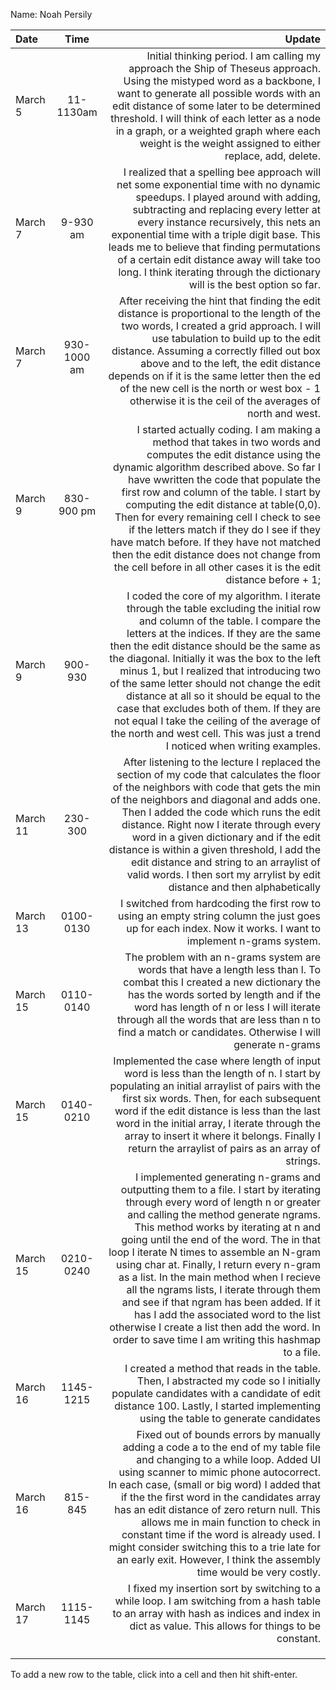 Name: Noah Persily

| Date     |    Time     |                                                                                                                                                                                                                                                                                                                                                                                                                                                                                                                                                                                                                                         Update |
|:---------|:-----------:|-----------------------------------------------------------------------------------------------------------------------------------------------------------------------------------------------------------------------------------------------------------------------------------------------------------------------------------------------------------------------------------------------------------------------------------------------------------------------------------------------------------------------------------------------------------------------------------------------------------------------------------------------:|
| March 5  |  11-1130am  |                                                                                                                                                                                                                                                                    Initial thinking period. I am calling my approach the Ship of Theseus approach. Using the mistyped word as a backbone, I want to generate all possible words with an edit distance of some later to be determined threshold. I will think of each letter as a node in a graph, or a weighted graph where each weight is the weight assigned to either replace, add, delete. |
| March 7  |  9-930 am   |                                                                                                                                                                                                    I realized that a spelling bee approach will net some exponential time with no dynamic speedups. I played around with adding, subtracting and replacing every letter at every instance recursively, this nets an exponential time with a triple digit base. This leads me to believe that finding permutations of a certain edit distance away will take too long. I think iterating through the dictionary will is the best option so far. |
| March 7  | 930-1000 am |                                                                                                                                                                                                               After receiving the hint that finding the edit distance is proportional to the length of the two words, I created a grid approach. I will use tabulation to build up to the edit distance. Assuming a correctly filled out box above and to the left, the edit distance depends on if it is the same letter then the ed of the new cell is the north or west box - 1 otherwise it is the ceil of the averages of north and west. |
| March 9  | 830-900 pm  |                                                                                       I started actually coding. I am making a method that takes in two words and computes the edit distance using the dynamic algorithm described above. So far I have wwritten the code that populate the first row and column of the table. I start by computing the edit distance at table(0,0). Then for every remaining cell I check to see if the letters match if they do I see if they have match before. If they have not matched then the edit distance does not change from the cell before in all other cases it is the edit distance before + 1; |
| March 9  |   900-930   |                                                I coded the core of my algorithm. I iterate through the table excluding the initial row and column of the table. I compare the letters at the indices. If they are the same then the edit distance should be the same as the diagonal. Initially it was the box to the left minus 1, but I realized that introducing two of the same letter should not change the edit distance at all so it should be equal to the case that excludes both of them. If they are not equal I take the ceiling of the average of the north and west cell. This was just a trend I noticed when writing examples. |
| March 11 |   230-300   |                                                                                                                                                 After listening to the lecture I replaced the section of my code that calculates the floor of the neighbors with code that gets the min of the neighbors and diagonal and adds one. Then I added the code which runs the edit distance. Right now I iterate through every word in a given dictionary and if the edit distance is within a given threshold, I add the edit distance and string to an arraylist of valid words. I then sort my arrylist by edit distance and then alphabetically |
| March 13 |  0100-0130  |                                                                                                                                                                                                                                                                                                                                                                                                                                                                                    I switched from hardcoding the first row to using an empty string column the just goes up for each index. Now it works. I want to implement n-grams system. |
| March 15 |  0110-0140  |                                                                                                                                                                                                                                                                                                                   The problem with an n-grams system are words that have a length less than l. To combat this I created a new dictionary the has the words sorted by length and if the word has length of n or less I will iterate through all the words that are less than n to find a match or candidates. Otherwise I will generate n-grams |
| March 15 |  0140-0210  |                                                                                                                                                                                                                                                    Implemented the case where length of input word is less than the length of n. I start by populating an initial arraylist of pairs with the first six words. Then, for each subsequent word if the edit distance is less than the last word in the initial array, I iterate through the array to insert it where it belongs. Finally I return the arraylist of pairs as an array of strings. |
| March 15 |  0210-0240  | I implemented generating n-grams and outputting them to a file. I start by iterating through every word of length n or greater and calling the method generate ngrams. This method works by iterating at n and going until the end of the word. The in that loop I iterate N times to assemble an N-gram using char at. Finally, I return every n-gram as a list. In the main method when I recieve all the ngrams lists, I iterate through them and see if that ngram has been added. If it has I add the associated word to the list otherwise I create a list then add the word. In order to save time I am writing this hashmap to a file. |
| March 16 |  1145-1215  |                                                                                                                                                                                                                                                                                                                                                                                                                         I created a method that reads in the table. Then, I abstracted my code so I initially populate candidates with a candidate of edit distance 100. Lastly, I started implementing using the table to generate candidates |
| March 16 |   815-845   |                                                                                                                   Fixed out of bounds errors by manually adding a code a to the end of my table file and changing to a while loop. Added UI using scanner to mimic phone autocorrect. In each case, (small or big word) I added that if the the first word in the candidates array has an edit distance of zero return null. This allows me in main function to check in constant time if the word is already used. I might consider switching this to a trie late for an early exit. However, I think the assembly time would be very costly. |
| March 17 |  1115-1145  |                                                                                                                                                                                                                                                                                                                                                                                                                                                   I fixed my insertion sort by switching to a while loop. I am switching from a hash table to an array with hash as indices and index in dict as value. This allows for things to be constant. |
|          |             |                                                                                                                                                                                                                                                                                                                                                                                                                                                                                                                                                                                                                                                |
|          |             |                                                                                                                                                                                                                                                                                                                                                                                                                                                                                                                                                                                                                                                |
|          |             |                                                                                                                                                                                                                                                                                                                                                                                                                                                                                                                                                                                                                                                |


To add a new row to the table, click into a cell and then hit shift-enter.